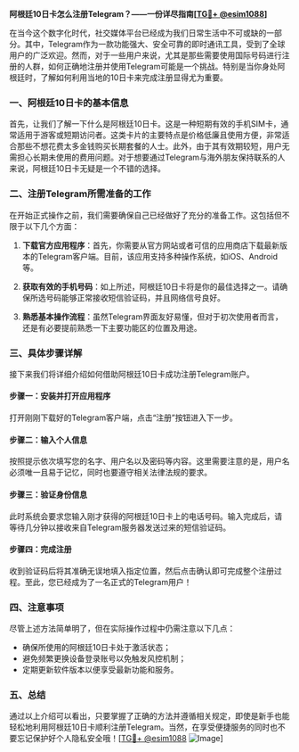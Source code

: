 **阿根廷10日卡怎么注册Telegram？——一份详尽指南[[TG💪+ @esim1088](https://t.me/s/esim1088)]**

在当今这个数字化时代，社交媒体平台已经成为我们日常生活中不可或缺的一部分。其中，Telegram作为一款功能强大、安全可靠的即时通讯工具，受到了全球用户的广泛欢迎。然而，对于一些用户来说，尤其是那些需要使用国际号码进行注册的人群，如何正确地注册并使用Telegram可能是一个挑战。特别是当你身处阿根廷时，了解如何利用当地的10日卡来完成注册显得尤为重要。

### 一、阿根廷10日卡的基本信息

首先，让我们了解一下什么是阿根廷10日卡。这是一种短期有效的手机SIM卡，通常适用于游客或短期访问者。这类卡片的主要特点是价格低廉且使用方便，非常适合那些不想花费太多金钱购买长期套餐的人士。此外，由于其有效期较短，用户无需担心长期未使用的费用问题。对于想要通过Telegram与海外朋友保持联系的人来说，阿根廷10日卡无疑是一个不错的选择。

### 二、注册Telegram所需准备的工作

在开始正式操作之前，我们需要确保自己已经做好了充分的准备工作。这包括但不限于以下几个方面：

1. **下载官方应用程序**：首先，你需要从官方网站或者可信的应用商店下载最新版本的Telegram客户端。目前，该应用支持多种操作系统，如iOS、Android等。
   
2. **获取有效的手机号码**：如上所述，阿根廷10日卡将是你的最佳选择之一。请确保所选号码能够正常接收短信验证码，并且网络信号良好。

3. **熟悉基本操作流程**：虽然Telegram界面友好易懂，但对于初次使用者而言，还是有必要提前熟悉一下主要功能区的位置及用途。

### 三、具体步骤详解

接下来我们将详细介绍如何借助阿根廷10日卡成功注册Telegram账户。

#### 步骤一：安装并打开应用程序
打开刚刚下载好的Telegram客户端，点击“注册”按钮进入下一步。

#### 步骤二：输入个人信息
按照提示依次填写您的名字、用户名以及密码等内容。这里需要注意的是，用户名必须唯一且易于记忆，同时也要遵守相关法律法规的要求。

#### 步骤三：验证身份信息
此时系统会要求您输入刚才获得的阿根廷10日卡上的电话号码。输入完成后，请等待几分钟以接收来自Telegram服务器发送过来的短信验证码。

#### 步骤四：完成注册
收到验证码后将其准确无误地填入指定位置，然后点击确认即可完成整个注册过程。至此，您已经成为了一名正式的Telegram用户！

### 四、注意事项

尽管上述方法简单明了，但在实际操作过程中仍需注意以下几点：
- 确保所使用的阿根廷10日卡处于激活状态；
- 避免频繁更换设备登录账号以免触发风控机制；
- 定期更新软件版本以便享受最新功能和服务。

### 五、总结

通过以上介绍可以看出，只要掌握了正确的方法并遵循相关规定，即使是新手也能轻松地利用阿根廷10日卡顺利注册Telegram。当然，在享受便捷服务的同时也不要忘记保护好个人隐私安全哦！[[TG💪+ @esim1088](https://t.me/s/esim1088) ![Image](https://i.postimg.cc/4NQfJmqS/Snipaste-2025-05-13-00-14-12.png)]